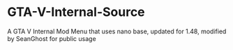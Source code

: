 # GTA-V-Internal-Source
A GTA V Internal Mod Menu that uses nano base, updated for 1.48, modified by SeanGhost for public usage
